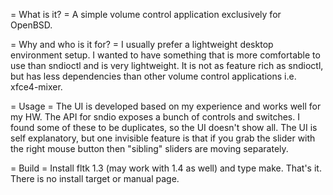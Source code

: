 = What is it? =
A simple volume control application exclusively for OpenBSD.

= Why and who is it for? =
I usually prefer a lightweight desktop environment setup. I wanted to have something that is more comfortable to use than sndioctl and is very lightweight.
It is not as feature rich as sndioctl, but has less dependencies than other volume control applications i.e. xfce4-mixer.

= Usage =
The UI is developed based on my experience and works well for my HW. The API for sndio exposes a bunch of controls and switches. I found some of these to be duplicates, so the UI doesn't show all.
The UI is self explanatory, but one invisible feature is that if you grab the slider with the right mouse button then "sibling" sliders are moving separately.

= Build =
Install fltk 1.3 (may work with 1.4 as well) and type make. That's it. There is no install target or manual page.
